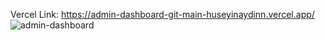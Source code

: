Vercel Link: https://admin-dashboard-git-main-huseyinaydinn.vercel.app/
![admin-dashboard](https://github.com/huseyinaydinn/Admin-Dashboard/assets/100160834/8127bc8b-b7e7-419e-85e7-86cb3a0e649f)
